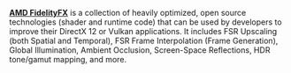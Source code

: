 [**AMD FidelityFX**](https://github.com/GPUOpen-LibrariesAndSDKs/FidelityFX-SDK/) is a collection of heavily optimized, open source technologies (shader and runtime code) that can be used by developers to improve their DirectX 12 or Vulkan applications. It includes FSR Upscaling (both Spatial and Temporal), FSR Frame Interpolation (Frame Generation), Global Illumination, Ambient Occlusion, Screen-Space Reflections, HDR tone/gamut mapping, and more.
